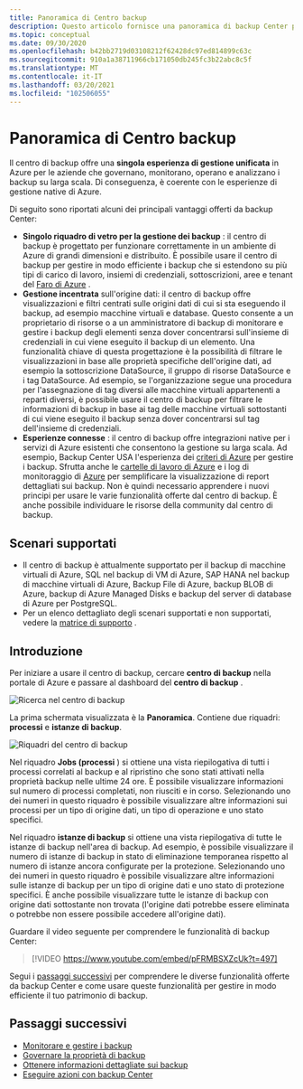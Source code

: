```yaml
---
title: Panoramica di Centro backup
description: Questo articolo fornisce una panoramica di backup Center per Azure.
ms.topic: conceptual
ms.date: 09/30/2020
ms.openlocfilehash: b42bb2719d03108212f62428dc97ed814899c63c
ms.sourcegitcommit: 910a1a38711966cb171050db245fc3b22abc8c5f
ms.translationtype: MT
ms.contentlocale: it-IT
ms.lasthandoff: 03/20/2021
ms.locfileid: "102506055"
---
```

# <a name="overview-of-backup-center"></a>Panoramica di Centro backup

Il centro di backup offre una **singola esperienza di gestione unificata** in Azure per le aziende che governano, monitorano, operano e analizzano i backup su larga scala. Di conseguenza, è coerente con le esperienze di gestione native di Azure.

Di seguito sono riportati alcuni dei principali vantaggi offerti da backup Center:

* **Singolo riquadro di vetro per la gestione dei backup** : il centro di backup è progettato per funzionare correttamente in un ambiente di Azure di grandi dimensioni e distribuito. È possibile usare il centro di backup per gestire in modo efficiente i backup che si estendono su più tipi di carico di lavoro, insiemi di credenziali, sottoscrizioni, aree e tenant del [Faro di Azure](../lighthouse/overview.md) .
* **Gestione incentrata** sull'origine dati: il centro di backup offre visualizzazioni e filtri centrati sulle origini dati di cui si sta eseguendo il backup, ad esempio macchine virtuali e database. Questo consente a un proprietario di risorse o a un amministratore di backup di monitorare e gestire i backup degli elementi senza dover concentrarsi sull'insieme di credenziali in cui viene eseguito il backup di un elemento. Una funzionalità chiave di questa progettazione è la possibilità di filtrare le visualizzazioni in base alle proprietà specifiche dell'origine dati, ad esempio la sottoscrizione DataSource, il gruppo di risorse DataSource e i tag DataSource. Ad esempio, se l'organizzazione segue una procedura per l'assegnazione di tag diversi alle macchine virtuali appartenenti a reparti diversi, è possibile usare il centro di backup per filtrare le informazioni di backup in base ai tag delle macchine virtuali sottostanti di cui viene eseguito il backup senza dover concentrarsi sul tag dell'insieme di credenziali.
* **Esperienze connesse** : il centro di backup offre integrazioni native per i servizi di Azure esistenti che consentono la gestione su larga scala. Ad esempio, Backup Center USA l'esperienza dei [criteri di Azure](../governance/policy/overview.md) per gestire i backup. Sfrutta anche le [cartelle di lavoro di Azure](../azure-monitor/visualize/workbooks-overview.md) e i log di monitoraggio di [Azure](../azure-monitor/logs/data-platform-logs.md) per semplificare la visualizzazione di report dettagliati sui backup. Non è quindi necessario apprendere i nuovi principi per usare le varie funzionalità offerte dal centro di backup. È anche possibile individuare le risorse della community dal centro di backup.

## <a name="supported-scenarios"></a>Scenari supportati

* Il centro di backup è attualmente supportato per il backup di macchine virtuali di Azure, SQL nel backup di VM di Azure, SAP HANA nel backup di macchine virtuali di Azure, Backup File di Azure, backup BLOB di Azure, backup di Azure Managed Disks e backup del server di database di Azure per PostgreSQL.
* Per un elenco dettagliato degli scenari supportati e non supportati, vedere la [matrice di supporto](backup-center-support-matrix.md) .

## <a name="get-started"></a>Introduzione

Per iniziare a usare il centro di backup, cercare **centro di backup** nella portale di Azure e passare al dashboard del **centro di backup** .

![Ricerca nel centro di backup](./media/backup-center-overview/backup-center-search.png)

La prima schermata visualizzata è la **Panoramica**. Contiene due riquadri: **processi** e **istanze di backup**.

![Riquadri del centro di backup](./media/backup-center-overview/backup-center-overview-widgets.png)

Nel riquadro **Jobs (processi** ) si ottiene una vista riepilogativa di tutti i processi correlati al backup e al ripristino che sono stati attivati nella proprietà backup nelle ultime 24 ore. È possibile visualizzare informazioni sul numero di processi completati, non riusciti e in corso. Selezionando uno dei numeri in questo riquadro è possibile visualizzare altre informazioni sui processi per un tipo di origine dati, un tipo di operazione e uno stato specifici.

Nel riquadro **istanze di backup** si ottiene una vista riepilogativa di tutte le istanze di backup nell'area di backup. Ad esempio, è possibile visualizzare il numero di istanze di backup in stato di eliminazione temporanea rispetto al numero di istanze ancora configurate per la protezione. Selezionando uno dei numeri in questo riquadro è possibile visualizzare altre informazioni sulle istanze di backup per un tipo di origine dati e uno stato di protezione specifici. È anche possibile visualizzare tutte le istanze di backup con origine dati sottostante non trovata (l'origine dati potrebbe essere eliminata o potrebbe non essere possibile accedere all'origine dati).

Guardare il video seguente per comprendere le funzionalità di backup Center:

> [!VIDEO https://www.youtube.com/embed/pFRMBSXZcUk?t=497]

Segui i [passaggi successivi](#next-steps) per comprendere le diverse funzionalità offerte da backup Center e come usare queste funzionalità per gestire in modo efficiente il tuo patrimonio di backup.

## <a name="next-steps"></a>Passaggi successivi

* [Monitorare e gestire i backup](backup-center-monitor-operate.md)
* [Governare la proprietà di backup](backup-center-govern-environment.md)
* [Ottenere informazioni dettagliate sui backup](backup-center-obtain-insights.md)
* [Eseguire azioni con backup Center](backup-center-actions.md)
